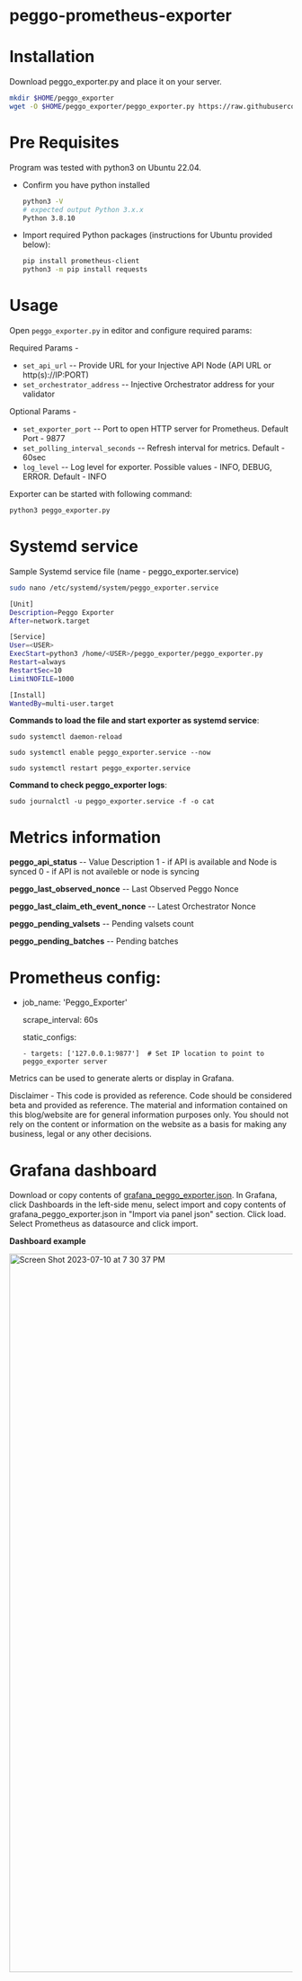 # peggo-prometheus-exporter

# Installation
Download peggo_exporter.py and place it on your server.

```bash
mkdir $HOME/peggo_exporter
wget -O $HOME/peggo_exporter/peggo_exporter.py https://raw.githubusercontent.com/social244305-Architect/peggo-prometheus-exporter/main/peggo_exporter.py
```

# Pre Requisites
Program was tested with python3 on Ubuntu 22.04. 
- Confirm you have python installed
  ```bash
  python3 -V
  # expected output Python 3.x.x
  Python 3.8.10
  ```
- Import required Python packages (instructions for Ubuntu provided below):
  ```bash
  pip install prometheus-client
  python3 -m pip install requests
  ```

# Usage
Open `peggo_exporter.py` in editor and configure required params:

Required Params - 
  - `set_api_url` -- Provide URL for your Injective API Node (API URL or http(s)://IP:PORT)
  - `set_orchestrator_address` -- Injective Orchestrator address for your validator

Optional Params -
  - `set_exporter_port` -- Port to open HTTP server for Prometheus. Default Port - 9877
  - `set_polling_interval_seconds` -- Refresh interval for metrics. Default - 60sec
  - `log_level` -- Log level for exporter. Possible values - INFO, DEBUG, ERROR. Default - INFO

Exporter can be started with following command:
```bash
python3 peggo_exporter.py
```

# Systemd service

Sample Systemd service file (name - peggo_exporter.service)
```bash
sudo nano /etc/systemd/system/peggo_exporter.service
```

```bash
[Unit]
Description=Peggo Exporter
After=network.target

[Service]
User=<USER>
ExecStart=python3 /home/<USER>/peggo_exporter/peggo_exporter.py 
Restart=always
RestartSec=10
LimitNOFILE=1000

[Install]
WantedBy=multi-user.target
```

**Commands to load the file and start exporter as systemd service**:

`sudo systemctl daemon-reload`

`sudo systemctl enable peggo_exporter.service --now`

`sudo systemctl restart peggo_exporter.service`

**Command to check peggo_exporter logs**:

`sudo journalctl -u peggo_exporter.service -f -o cat`

# Metrics information
**peggo_api_status** -- 
Value         Description
1       -     if API is available and Node is synced
0       -     if API is not availeble or node is syncing

**peggo_last_observed_nonce** -- Last Observed Peggo Nonce

**peggo_last_claim_eth_event_nonce** -- Latest Orchestrator Nonce

**peggo_pending_valsets** -- Pending valsets count

**peggo_pending_batches** -- Pending batches

# Prometheus config:       

- job_name: 'Peggo_Exporter'
  
    scrape_interval: 60s

    static_configs:

      - targets: ['127.0.0.1:9877']  # Set IP location to point to peggo_exporter server
   
Metrics can be used to generate alerts or display in Grafana.

Disclaimer - This code is provided as reference. Code should be considered beta and provided as reference. The material and information contained on this blog/website are for general information purposes only. You should not rely on the content or information on the website as a basis for making any business, legal or any other decisions.  

# Grafana dashboard
Download or copy contents of [grafana_peggo_exporter.json](https://github.com/social244305-Architect/peggo-prometheus-exporter/blob/main/grafana_peggo_exporter.json). In Grafana, click Dashboards in the left-side menu, select import and copy contents of grafana_peggo_exporter.json in "Import via panel json" section. Click load. Select Prometheus as datasource and click import.

**Dashboard example**

<img width="1279" alt="Screen Shot 2023-07-10 at 7 30 37 PM" src="https://github.com/social244305-Architect/peggo-prometheus-exporter/assets/109033531/796351fd-f060-4598-8a15-b3cb8a3a0a27">



